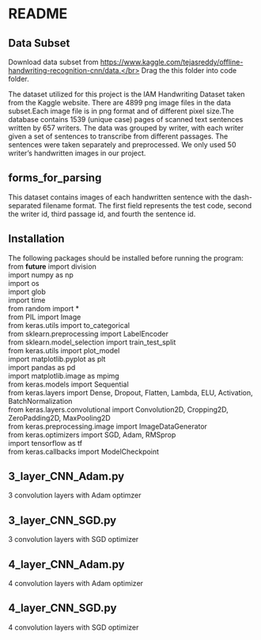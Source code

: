 # README

## Data Subset
Download data subset from https://www.kaggle.com/tejasreddy/offline-handwriting-recognition-cnn/data.</br> Drag the this folder into code folder.</br>


The dataset utilized for this project is the IAM Handwriting Dataset taken from the Kaggle website. There are 4899 png image files in the data subset.Each image file is in png format and of different pixel size.The database contains 1539 (unique case) pages of scanned text sentences written by 657 writers. The data was grouped by writer, with each writer given a set of sentences to transcribe from different passages. The sentences were taken separately and preprocessed. We only used 50 writer’s handwritten images in our project.


## forms_for_parsing 
This dataset contains images of each handwritten sentence with the dash-separated filename format. The first field represents the test code, second the writer id, third passage id, and fourth the sentence id.

## Installation
The following packages should be installed before running the program:
from __future__ import division<br/>
import numpy as np<br/>
import os<br/>
import glob<br/>
import time<br/>
from random import * <br/>
from PIL import Image<br/>
from keras.utils import to_categorical<br/>
from sklearn.preprocessing import LabelEncoder<br/>
from sklearn.model_selection import train_test_split<br/>
from keras.utils import plot_model<br/>
import matplotlib.pyplot as plt<br/>
import pandas as pd<br/>
import matplotlib.image as mpimg<br/>
from keras.models import Sequential<br/>
from keras.layers import Dense, Dropout, Flatten, Lambda, ELU, Activation, BatchNormalization<br/>
from keras.layers.convolutional import Convolution2D, Cropping2D, ZeroPadding2D, MaxPooling2D<br/>
from keras.preprocessing.image import ImageDataGenerator<br/>
from keras.optimizers import SGD, Adam, RMSprop<br/>
import tensorflow as tf<br/>
from keras.callbacks import ModelCheckpoint<br/>
## 3_layer_CNN_Adam.py<br/>
3 convolution layers with Adam optimzer

## 3_layer_CNN_SGD.py<br/>
3 convolution layers with SGD optimizer

## 4_layer_CNN_Adam.py<br/>
4 convolution layers with Adam optimizer

## 4_layer_CNN_SGD.py<br/>
4 convolution layers with SGD optimizer


